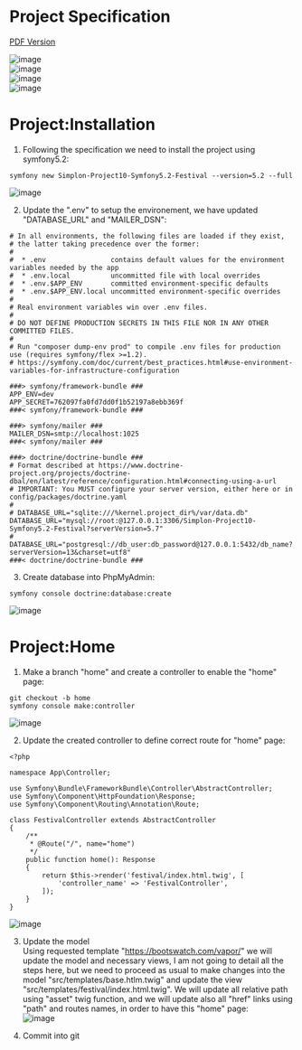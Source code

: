 # Project Specification  
[PDF Version](https://github.com/pptech-ds/Simplon-Project10-Symfony5.2-Festival/blob/main/public/docs/SimplonFestivalProjectSpecification.pdf)  

![image](https://user-images.githubusercontent.com/61125395/122833845-ea9a6080-d2ed-11eb-8e35-68936aee1b44.png)  
![image](https://user-images.githubusercontent.com/61125395/122833870-f1c16e80-d2ed-11eb-8eab-1e600d0158dd.png)  
![image](https://user-images.githubusercontent.com/61125395/122833888-f7b74f80-d2ed-11eb-9952-60ee1482281e.png)  
![image](https://user-images.githubusercontent.com/61125395/122833909-fdad3080-d2ed-11eb-9fdd-e6835b6845c0.png)  


# Project:Installation
1. Following the specification we need to install the project using symfony5.2:  
```console
symfony new Simplon-Project10-Symfony5.2-Festival --version=5.2 --full
```
![image](https://user-images.githubusercontent.com/61125395/123345615-c7beb500-d556-11eb-82a2-e02a54ad2d1e.png)  

2. Update the ".env" to setup the environement, we have updated "DATABASE_URL" and "MAILER_DSN":  
```config
# In all environments, the following files are loaded if they exist,
# the latter taking precedence over the former:
#
#  * .env                contains default values for the environment variables needed by the app
#  * .env.local          uncommitted file with local overrides
#  * .env.$APP_ENV       committed environment-specific defaults
#  * .env.$APP_ENV.local uncommitted environment-specific overrides
#
# Real environment variables win over .env files.
#
# DO NOT DEFINE PRODUCTION SECRETS IN THIS FILE NOR IN ANY OTHER COMMITTED FILES.
#
# Run "composer dump-env prod" to compile .env files for production use (requires symfony/flex >=1.2).
# https://symfony.com/doc/current/best_practices.html#use-environment-variables-for-infrastructure-configuration

###> symfony/framework-bundle ###
APP_ENV=dev
APP_SECRET=762097fa0fd7dd0f1b52197a8ebb369f
###< symfony/framework-bundle ###

###> symfony/mailer ###
MAILER_DSN=smtp://localhost:1025
###< symfony/mailer ###

###> doctrine/doctrine-bundle ###
# Format described at https://www.doctrine-project.org/projects/doctrine-dbal/en/latest/reference/configuration.html#connecting-using-a-url
# IMPORTANT: You MUST configure your server version, either here or in config/packages/doctrine.yaml
#
# DATABASE_URL="sqlite:///%kernel.project_dir%/var/data.db"
DATABASE_URL="mysql://root:@127.0.0.1:3306/Simplon-Project10-Symfony5.2-Festival?serverVersion=5.7"
# DATABASE_URL="postgresql://db_user:db_password@127.0.0.1:5432/db_name?serverVersion=13&charset=utf8"
###< doctrine/doctrine-bundle ###
```

3. Create database into PhpMyAdmin:  
```console
symfony console doctrine:database:create
```
![image](https://user-images.githubusercontent.com/61125395/123346396-79121a80-d558-11eb-9628-1dee26d8af31.png)  


# Project:Home

1. Make a branch "home" and create a controller to enable the "home" page:  
```console
git checkout -b home
symfony console make:controller
```
![image](https://user-images.githubusercontent.com/61125395/123345541-934af900-d556-11eb-80f0-dea9e77887d4.png)  


2. Update the created controller to define correct route for "home" page:  
```twig
<?php

namespace App\Controller;

use Symfony\Bundle\FrameworkBundle\Controller\AbstractController;
use Symfony\Component\HttpFoundation\Response;
use Symfony\Component\Routing\Annotation\Route;

class FestivalController extends AbstractController
{
    /**
     * @Route("/", name="home")
     */
    public function home(): Response
    {
        return $this->render('festival/index.html.twig', [
            'controller_name' => 'FestivalController',
        ]);
    }
}
```
![image](https://user-images.githubusercontent.com/61125395/123346480-b8406b80-d558-11eb-9d1f-4c96053c2c9a.png)  

3. Update the model   
Using requested template "https://bootswatch.com/vapor/" we will update the model and necessary views, I am not going to detail all the steps here, but we need to proceed as usual to make changes into the model "src/templates/base.htlm.twig" and update the view "src/templates/festival/index.html.twig". We will update all relative path using "asset" twig function, and we will update also all "href" links using "path" and routes names, in order to have this "home" page:  
![image](https://user-images.githubusercontent.com/61125395/123349962-5123b680-d55a-11eb-9bce-4ec7fa748fdb.png)  

4. Commit into git  
```php

```




